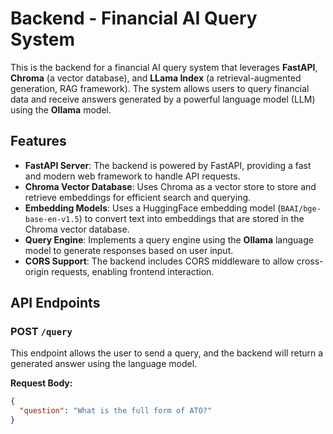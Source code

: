 # Backend - Financial AI Query System

This is the backend for a financial AI query system that leverages **FastAPI**, **Chroma** (a vector database), and **LLama Index** (a retrieval-augmented generation, RAG framework). The system allows users to query financial data and receive answers generated by a powerful language model (LLM) using the **Ollama** model.

## Features

- **FastAPI Server**: The backend is powered by FastAPI, providing a fast and modern web framework to handle API requests.
- **Chroma Vector Database**: Uses Chroma as a vector store to store and retrieve embeddings for efficient search and querying.
- **Embedding Models**: Uses a HuggingFace embedding model (`BAAI/bge-base-en-v1.5`) to convert text into embeddings that are stored in the Chroma vector database.
- **Query Engine**: Implements a query engine using the **Ollama** language model to generate responses based on user input.
- **CORS Support**: The backend includes CORS middleware to allow cross-origin requests, enabling frontend interaction.

## API Endpoints

### POST `/query`
This endpoint allows the user to send a query, and the backend will return a generated answer using the language model.

**Request Body:**

```json
{
  "question": "What is the full form of ATO?"
}
